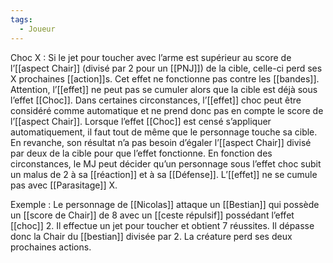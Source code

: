```yaml
---
tags:
  - Joueur
---
```

Choc X : 
	Si le jet pour toucher avec l’arme est supérieur au score de l’[[aspect Chair]] (divisé par 2 pour un [[PNJ]]) de la cible, celle-ci perd ses X prochaines [[action]]s. Cet effet ne fonctionne pas contre les [[bandes]]. Attention, l’[[effet]] ne peut pas se cumuler alors que la cible est déjà sous l’effet [[Choc]]. Dans certaines circonstances, l’[[effet]] choc peut être considéré comme automatique et ne prend donc pas en compte le score de l’[[aspect Chair]]. Lorsque l’effet [[Choc]] est censé s’appliquer automatiquement, il faut tout de même que le personnage touche sa cible. En revanche, son résultat n’a pas besoin d’égaler l’[[aspect Chair]] divisé par deux de la cible pour que l’effet fonctionne. En fonction des circonstances, le MJ peut décider qu’un personnage sous l’effet choc subit un malus de 2 à sa [[réaction]] et à sa [[Défense]]. L’[[effet]] ne se cumule pas avec [[Parasitage]] X.

Exemple : 
	Le personnage de [[Nicolas]] attaque un [[Bestian]] qui possède un [[score de Chair]] de 8 avec un [[ceste répulsif]] possédant l’effet [[choc]] 2. Il effectue un jet pour toucher et obtient 7 réussites. Il dépasse donc la Chair du [[bestian]] divisée par 2. La créature perd ses deux prochaines actions.